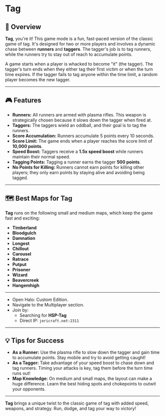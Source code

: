 # Tag

## 📝 Overview

**Tag**, you're it! This game mode is a fun, fast-paced version of the classic game of tag. It's designed for two or more players and involves a dynamic chase between **runners** and **taggers**. The tagger's job is to tag runners, while the runners try to stay out of reach to accumulate points.

A game starts when a player is whacked to become "it" (the tagger). The tagger's turn ends when they either tag their first victim or when the turn time expires. If the tagger fails to tag anyone within the time limit, a random player becomes the new tagger.

---

## 🎮 Features

- **Runners:** All runners are armed with plasma rifles. This weapon is strategically chosen because it slows down the tagger when fired at.
- **Taggers:** The taggers wield an oddball, and their goal is to tag the runners.
- **Score Accumulation:** Runners accumulate 5 points every 10 seconds.
- **Score Limit:** The game ends when a player reaches the score limit of **10,000 points**.
- **Speed Boost:** Taggers receive a **1.5x speed boost** while runners maintain their normal speed.
- **Tagging Points:** Tagging a runner earns the tagger **500 points**.
- **No Points for Killing:** Runners cannot earn points for killing other players; they only earn points by staying alive and avoiding being tagged.

---

## 🗺️ Best Maps for Tag

**Tag** runs on the following small and medium maps, which keep the game fast and exciting:

- **Timberland**
- **Bloodgulch**
- **Damnation**
- **Longest**
- **Chillout**
- **Carousel**
- **Ratrace**
- **Putput**
- **Prisoner**
- **Wizard**
- **Beavercreek**
- **Hangemhigh**

---

* Open Halo: Custom Edition.
* Navigate to the Multiplayer section.
* Join by:
    * Searching for **HSP-Tag**
    * Direct IP: `jericraft.net:2311`

---

## 💡 Tips for Success

- **As a Runner:** Use the plasma rifle to slow down the tagger and gain time to accumulate points. Stay mobile and try to avoid getting caught!
- **As a Tagger:** Take advantage of your speed boost to chase down and tag runners. Timing your attacks is key, tag them before the turn time runs out!
- **Map Knowledge:** On medium and small maps, the layout can make a huge difference. Learn the best hiding spots and chokepoints to outwit your opponents.

---

**Tag** brings a unique twist to the classic game of tag with added speed, weapons, and strategy. Run, dodge, and tag your way to victory!
